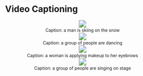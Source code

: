 # Video Captioning 

<div align=center><img src="videos\msrvtt\video8105.gif" style="zoom:150%;" /> </div>



<div align=center><center>Caption:  a man is skiing on the snow</center> </div>



<div align=center><img src="videos\msrvtt\video9462.gif" style="zoom:150%;" /></div>





<div align=center><center> Caption: a group of people are dancing </center></div>



<div align=center><img src="videos\msrvtt\video9818.gif" style="zoom:150%;" /></div>



<div align=center><center> Caption: a woman is applying makeup to her eyebrows</center></div>



<div align=center><img src="videos\msrvtt\video9149.gif" style="zoom:150%;" /></div>



<div align=center><center> Caption: a group of people are singing on stage </center></div>



